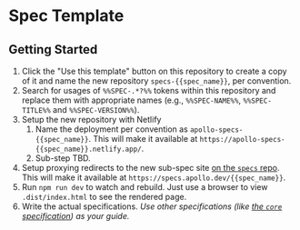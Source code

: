 # Spec Template

## Getting Started

1. Click the "Use this template" button on this repository to create a copy of it and name the new repository `specs-{{spec_name}}`, per convention.
1. Search for usages of `%%SPEC-.*?%%` tokens within this repository and replace them with appropriate names (e.g., `%%SPEC-NAME%%`, `%%SPEC-TITLE%%` and `%%SPEC-VERSION%%`).
1. Setup the new repository with Netlify
   1. Name the deployment per convention as `apollo-specs-{{spec_name}}`.  This will make it available at `https://apollo-specs-{{spec_name}}.netlify.app/`.
   1. Sub-step TBD.
1. Setup proxying redirects to the new sub-spec site [on the `specs` repo](https://github.com/apollographql/specs/blob/main/_redirects).  This will make it available at `https://specs.apollo.dev/{{spec_name}}`.
1. Run `npm run dev` to watch and rebuild.  Just use a browser to view `.dist/index.html` to see the rendered page.
1. Write the actual specifications.  _Use other specifications (like [the `core` specification](https://github.com/apollographql/specs-core)) as your guide._
